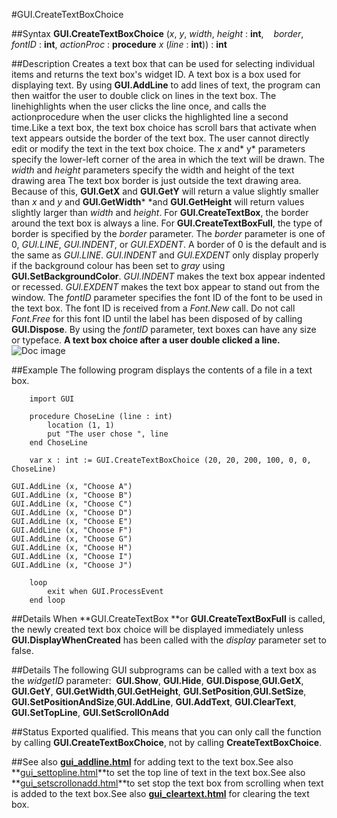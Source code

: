 
#GUI.CreateTextBoxChoice

##Syntax
**GUI.CreateTextBoxChoice** (*x*, *y*, *width*, *height* : **int**,    *border*, *fontID* : **int**, *actionProc* : **procedure** *x* (*line* : **int**)) : **int**

##Description
Creates a text box that can be used for selecting individual items and returns the text box's widget ID. 
A text box is a box used for displaying text. By using **GUI.AddLine** to add lines of text, the program can then waitfor the user to double click on lines in the text box.  The linehighlights when the user clicks the line once, and calls the actionprocedure when the user clicks the highlighted line a second time.Like a text box, the text box choice has scroll bars that activate when text appears outside the border of the text box. The user cannot directly edit or modify the text in the text box choice.
The *x* and* y* parameters specify the lower-left corner of the area in which the text will be drawn. The *width* and *height* parameters specify the width and height of the text drawing area The text box border is just outside the text drawing area. Because of this, **GUI.GetX** and **GUI.GetY** will return a value slightly smaller than *x* and *y* and **GUI.GetWidth*** *and **GUI.GetHeight** will return values slightly larger than *width* and *height*.
For **GUI.CreateTextBox**, the border around the text box is always a line. For **GUI.CreateTextBoxFull**, the type of border is specified by the *border* parameter. The *border* parameter is one of 0, *GUI.LINE*, *GUI.INDENT*, or *GUI.EXDENT*. A border of 0 is the default and is the same as *GUI.LINE*. *GUI.INDENT* and *GUI.EXDENT* only display properly if the background colour has been set to *gray* using **GUI.SetBackgroundColor**. *GUI.INDENT* makes the text box appear indented or recessed. *GUI.EXDENT* makes the text box appear to stand out from the window. The *fontID* parameter specifies the font ID of the font to be used in the text box. The font ID is received from a *Font.New* call. Do not call *Font.Free* for this font ID until the label has been disposed of by calling **GUI.Dispose**.
By using the *fontID* parameter, text boxes can have any size or typeface.
**A text box choice after a user double clicked a line.**
![Doc image](gui_createtextboxchoice01.gif)

##Example
The following program displays the contents of a file in a text box.

        import GUI 

        procedure ChoseLine (line : int)
            location (1, 1)
            put "The user chose ", line
        end ChoseLine
        
        var x : int := GUI.CreateTextBoxChoice (20, 20, 200, 100, 0, 0, ChoseLine)

	GUI.AddLine (x, "Choose A")
	GUI.AddLine (x, "Choose B")
	GUI.AddLine (x, "Choose C")
	GUI.AddLine (x, "Choose D")
	GUI.AddLine (x, "Choose E")
	GUI.AddLine (x, "Choose F")
	GUI.AddLine (x, "Choose G")
	GUI.AddLine (x, "Choose H")
	GUI.AddLine (x, "Choose I")
	GUI.AddLine (x, "Choose J")

        loop
            exit when GUI.ProcessEvent
        end loop
##Details
When **GUI.CreateTextBox **or **GUI.CreateTextBoxFull** is called, the newly created text box choice will be displayed immediately unless **GUI.DisplayWhenCreated** has been called with the *display* parameter set to false. 

##Details
The following GUI subprograms can be called with a text box as the *widgetID* parameter:
 **GUI.Show**, **GUI.Hide**, **GUI.Dispose**,**GUI.GetX**, **GUI.GetY**, **GUI.GetWidth**,**GUI.GetHeight**, **GUI.SetPosition**,**GUI.SetSize**, **GUI.SetPositionAndSize**,**GUI.AddLine**, **GUI.AddText**, **GUI.ClearText**, **GUI.SetTopLine**, **GUI.SetScrollOnAdd** 

##Status
Exported qualified.
This means that you can only call the function by calling **GUI.CreateTextBoxChoice**, not by calling **CreateTextBoxChoice**.

##See also
**[gui_addline.html](GUI.AddLine)** for adding text to the text box.See also **[gui_settopline.html](GUI.SetTopLine)**to set the top line of text in the text box.See also **[gui_setscrollonadd.html](GUI.SetScrollOnAdd)**to set stop the text box from scrolling when text is added to the text box.See also **[gui_cleartext.html](GUI.ClearText)** for clearing the text box.
